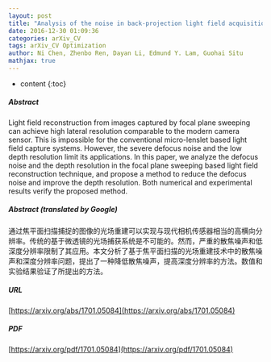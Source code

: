 ```yaml
---
layout: post
title: "Analysis of the noise in back-projection light field acquisition and its optimization"
date: 2016-12-30 01:09:36
categories: arXiv_CV
tags: arXiv_CV Optimization
author: Ni Chen, Zhenbo Ren, Dayan Li, Edmund Y. Lam, Guohai Situ
mathjax: true
---
```


* content
{:toc}

##### Abstract
Light field reconstruction from images captured by focal plane sweeping can achieve high lateral resolution comparable to the modern camera sensor. This is impossible for the conventional micro-lenslet based light field capture systems. However, the severe defocus noise and the low depth resolution limit its applications. In this paper, we analyze the defocus noise and the depth resolution in the focal plane sweeping based light field reconstruction technique, and propose a method to reduce the defocus noise and improve the depth resolution. Both numerical and experimental results verify the proposed method.

##### Abstract (translated by Google)
通过焦平面扫描捕捉的图像的光场重建可以实现与现代相机传感器相当的高横向分辨率。传统的基于微透镜的光场捕获系统是不可能的。然而，严重的散焦噪声和低深度分辨率限制了其应用。本文分析了基于焦平面扫描的光场重建技术中的散焦噪声和深度分辨率问题，提出了一种降低散焦噪声，提高深度分辨率的方法。数值和实验结果验证了所提出的方法。

##### URL
[https://arxiv.org/abs/1701.05084](https://arxiv.org/abs/1701.05084)

##### PDF
[https://arxiv.org/pdf/1701.05084](https://arxiv.org/pdf/1701.05084)

